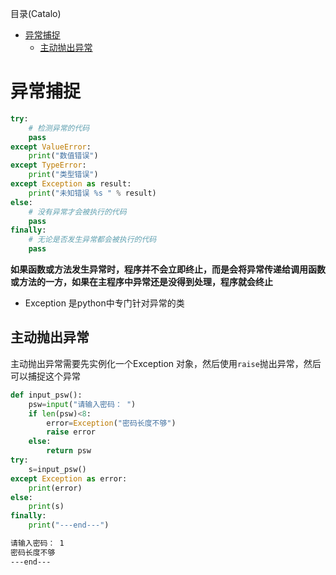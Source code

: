 <!--961032830987546d0e6d54829fc886f6-->

目录(Catalo)

* [异常捕捉](#%E5%BC%82%E5%B8%B8%E6%8D%95%E6%8D%89)
  * [主动抛出异常](#%E4%B8%BB%E5%8A%A8%E6%8A%9B%E5%87%BA%E5%BC%82%E5%B8%B8)

<!--a46263f7a69f33f39fc26f907cdb773a-->
# 异常捕捉

```python
try:
    # 检测异常的代码
    pass
except ValueError:
    print("数值错误")
except TypeError:
    print("类型错误")
except Exception as result:
    print("未知错误 %s " % result)
else:
    # 没有异常才会被执行的代码
    pass
finally:
    # 无论是否发生异常都会被执行的代码
    pass
```

**如果函数或方法发生异常时，程序并不会立即终止，而是会将异常传递给调用函数或方法的一方，如果在主程序中异常还是没得到处理，程序就会终止**

* Exception 是python中专门针对异常的类

## 主动抛出异常

主动抛出异常需要先实例化一个Exception 对象，然后使用`raise`抛出异常，然后可以捕捉这个异常

```python
def input_psw():
    psw=input("请输入密码： ")
    if len(psw)<8:
        error=Exception("密码长度不够")
        raise error
    else:
        return psw
try:
    s=input_psw()
except Exception as error:
    print(error)
else:
    print(s)
finally:
    print("---end---")
```

```txt
请输入密码： 1
密码长度不够
---end---
```